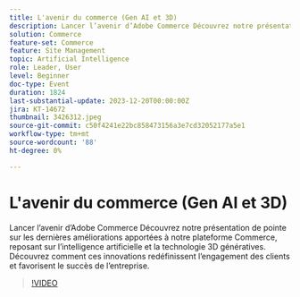 ```yaml
---
title: L'avenir du commerce (Gen AI et 3D)
description: Lancer l’avenir d’Adobe Commerce Découvrez notre présentation de pointe sur les dernières améliorations apportées à notre plateforme Commerce, reposant sur l’intelligence artificielle et la technologie 3D génératives. Découvrez comment ces innovations redéfinissent l’engagement des clients et favorisent le succès de l’entreprise.
solution: Commerce
feature-set: Commerce
feature: Site Management
topic: Artificial Intelligence
role: Leader, User
level: Beginner
doc-type: Event
duration: 1824
last-substantial-update: 2023-12-20T00:00:00Z
jira: KT-14672
thumbnail: 3426312.jpeg
source-git-commit: c50f4241e22bc858473156a3e7cd32052177a5e1
workflow-type: tm+mt
source-wordcount: '88'
ht-degree: 0%

---
```



# L&#39;avenir du commerce (Gen AI et 3D)

Lancer l’avenir d’Adobe Commerce Découvrez notre présentation de pointe sur les dernières améliorations apportées à notre plateforme Commerce, reposant sur l’intelligence artificielle et la technologie 3D génératives. Découvrez comment ces innovations redéfinissent l’engagement des clients et favorisent le succès de l’entreprise.

>[!VIDEO](https://video.tv.adobe.com/v/3426312/?learn=on)
